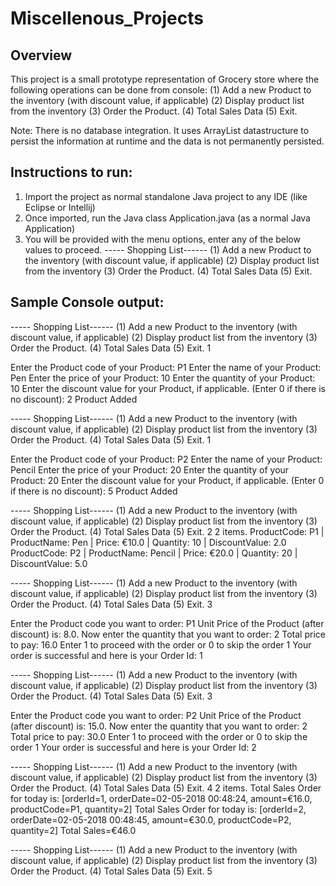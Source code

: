 # Miscellenous_Projects

## Overview
This project is a small prototype representation of Grocery store where the following operations can be done from console:
(1) Add a new Product to the inventory (with discount value, if applicable)
(2) Display product list from the inventory 
(3) Order the Product. 
(4) Total Sales Data 
(5) Exit. 

Note: There is no database integration. It uses ArrayList datastructure to persist the information at runtime and the data is not permanently persisted.

## Instructions to run:
1. Import the project as normal standalone Java project to any IDE (like Eclipse or Intellij)
2. Once imported, run the Java class Application.java (as a normal Java Application)
3. You will be provided with the menu options, enter any of the below values to proceed.
----- Shopping List------
(1) Add a new Product to the inventory (with discount value, if applicable)
(2) Display product list from the inventory 
(3) Order the Product. 
(4) Total Sales Data 
(5) Exit. 

## Sample Console output:

----- Shopping List------
(1) Add a new Product to the inventory (with discount value, if applicable)
(2) Display product list from the inventory 
(3) Order the Product. 
(4) Total Sales Data 
(5) Exit. 
1

Enter the Product code of your Product:
P1
Enter the name of your Product:
Pen
Enter the price of your Product:
10
Enter the quantity of your Product:
10
Enter the discount value for your Product, if applicable. (Enter 0 if there is no discount):
2
Product Added

----- Shopping List------
(1) Add a new Product to the inventory (with discount value, if applicable)
(2) Display product list from the inventory 
(3) Order the Product. 
(4) Total Sales Data 
(5) Exit. 
1

Enter the Product code of your Product:
P2
Enter the name of your Product:
Pencil
Enter the price of your Product:
20
Enter the quantity of your Product:
20
Enter the discount value for your Product, if applicable. (Enter 0 if there is no discount):
5
Product Added

----- Shopping List------
(1) Add a new Product to the inventory (with discount value, if applicable)
(2) Display product list from the inventory 
(3) Order the Product. 
(4) Total Sales Data 
(5) Exit. 
2
2 items. 
ProductCode: P1 | ProductName: Pen | Price: €10.0 | Quantity: 10 | DiscountValue: 2.0
ProductCode: P2 | ProductName: Pencil | Price: €20.0 | Quantity: 20 | DiscountValue: 5.0

----- Shopping List------
(1) Add a new Product to the inventory (with discount value, if applicable)
(2) Display product list from the inventory 
(3) Order the Product. 
(4) Total Sales Data 
(5) Exit. 
3

Enter the Product code you want to order:
P1
Unit Price of the Product (after discount) is: 8.0. Now enter the quantity that you want to order:
2
Total price to pay: 16.0
Enter 1 to proceed with the order or 0 to skip the order
1
Your order is successful and here is your Order Id: 1

----- Shopping List------
(1) Add a new Product to the inventory (with discount value, if applicable)
(2) Display product list from the inventory 
(3) Order the Product. 
(4) Total Sales Data 
(5) Exit. 
3

Enter the Product code you want to order:
P2
Unit Price of the Product (after discount) is: 15.0. Now enter the quantity that you want to order:
2
Total price to pay: 30.0
Enter 1 to proceed with the order or 0 to skip the order
1
Your order is successful and here is your Order Id: 2

----- Shopping List------
(1) Add a new Product to the inventory (with discount value, if applicable)
(2) Display product list from the inventory 
(3) Order the Product. 
(4) Total Sales Data 
(5) Exit. 
4
2 items. 
Total Sales Order for today is: [orderId=1, orderDate=02-05-2018 00:48:24, amount=€16.0, productCode=P1, quantity=2]
Total Sales Order for today is: [orderId=2, orderDate=02-05-2018 00:48:45, amount=€30.0, productCode=P2, quantity=2]
Total Sales=€46.0

----- Shopping List------
(1) Add a new Product to the inventory (with discount value, if applicable)
(2) Display product list from the inventory 
(3) Order the Product. 
(4) Total Sales Data 
(5) Exit. 
5
